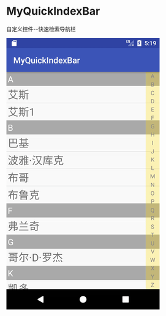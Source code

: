# MyQuickIndexBar
自定义控件--快速检索导航栏

![image](https://github.com/maoqitian/MyQuickIndexBar/raw/master/mygif/navigation.gif)